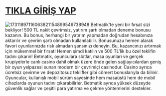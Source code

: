 # <a href="https://bit.ly/3YJ8EXa" > TIKLA GİRİŞ YAP</a>
![17311897116063821154899546738948](https://github.com/user-attachments/assets/434364ec-4367-4163-96b1-60855f7c5cc3)
Betmatik'te yeni bir fırsat sizi bekliyor! 500 TL nakit çevrimsiz, yatırım şartı olmadan deneme bonusu kazanın. Bu bonus, herhangi bir yatırım yapmadan doğrudan hesabınıza aktarılır ve çevrim şartı olmadan kullanılabilir. Bonusunuzu hemen alarak favori oyunlarınızda risk almadan şansınızı deneyin. Bu, kazancınızı artırmak için mükemmel bir fırsat! Hemen şimdi katılın ve 500 TL'lik bu özel teklifin tadını çıkarın!
Betmatik, oyunculara slotlar, masa oyunları ve gerçek krupiyelerle canlı casino dahil olmak üzere önde gelen sağlayıcılardan geniş bir oyun yelpazesi sunan modern bir çevrimiçi casinodur. Casino ayrıca ücretsiz çevirme ve depozitosuz teklifler gibi cömert bonuslarıyla da bilinir. Oyuncular, kullanışlı mobil sürüm sayesinde hem masaüstü hem de mobil cihazlarda oyunun tadını çıkarabilirler. Betmatik ayrıca yüksek düzeyde güvenlik sağlar ve çeşitli para yatırma ve çekme yöntemlerini destekler.

